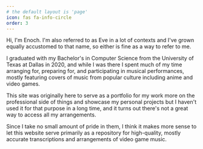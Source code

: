 ```yaml
---
# the default layout is 'page'
icon: fas fa-info-circle
order: 3
---
```


Hi, I'm Enoch. I'm also referred to as Eve in a lot of contexts and I've grown equally accustomed to that name, so either is fine as a way to refer to me.

I graduated with my Bachelor's in Computer Science from the University of Texas at Dallas in 2020, and while I was there I spent much of my time arranging for, preparing for, and participating in musical performances, mostly featuring covers of music from popular culture including anime and video games.

This site was originally here to serve as a portfolio for my work more on the professional side of things and showcase my personal projects but I haven't used it for that purpose in a long time, and it turns out there's not a great way to access all my arrangements.

Since I take no small amount of pride in them, I think it makes more sense to let this website serve primarily as a repository for high-quality, mostly accurate transcriptions and arrangements of video game music.